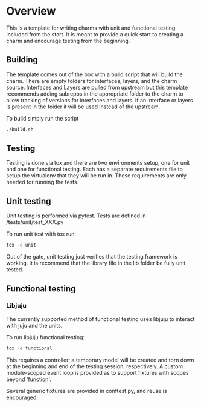 # Overview
This is a template for writing charms with unit and functional testing included
from the start. It is meant to provide a quick start to creating a charm and
encourage testing from the beginning.

## Building
The template comes out of the box with a build script that will build the charm.
There are empty folders for interfaces, layers, and the charm source. Interfaces
and Layers are pulled from upstream but this template recommends adding subrepos
in the appropriate folder to the charm to allow tracking of versions for
interfaces and layers. If an interface or layers is present in the folder it
will be used instead of the upstream.

To build simply run the script
```bash
./build.sh
```

## Testing
Testing is done via tox and there are two environments setup, one for unit and
one for functional testing. Each has a separate requirements file to setup the
virtualenv that they will be run in. These requirements are only needed for
running the tests.

## Unit testing
Unit testing is performed via pytest. Tests are defined in
/tests/unit/test_XXX.py

To run unit test with tox run:
```bash
tox -e unit
```

Out of the gate, unit testing just verifies that the testing framework is
working. It is recommend that the library file in the lib folder be fully unit
tested.

## Functional testing

### Libjuju
The currently supported method of functional testing uses libjuju to interact
with juju and the units.

To run libjuju functional testing:
```bash
tox -e functional
```
This requires a controller; a temporary model will be created and torn down at
the beginning and end of the testing session, respectively. A custom
module-scoped event loop is provided as to support fixtures with scopes beyond
'function'.

Several generic fixtures are provided in conftest.py, and reuse is encouraged.
